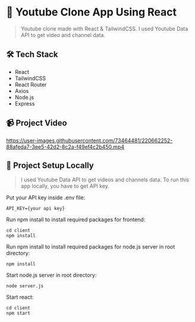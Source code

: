 # :movie_camera: Youtube Clone App Using React

> Youtube clone made with React & TailwindCSS. I used Youtube Data API to get video and channel data.

## :hammer_and_wrench: Tech Stack

* React
* TailwindCSS
* React Router
* Axios
* Node.js
* Express

## :video_camera: Project Video

https://user-images.githubusercontent.com/73464481/220662252-88afeda7-3ee5-42d2-8c2a-f49ef4c2b450.mp4

## :rocket: Project Setup Locally

> I used Youtube Data API to get videos and channels data. To run this app locally, you have to get API key.

Put your API key inside .env file:

```
API_KEY={your api key}
```

Run npm install to install required packages for frontend:

```
cd client
npm install
```

Run npm install to install required packages for node.js server in root directory:

```
npm install
```

Start node.js server in root directory:
```
node server.js
```

Start react:
```
cd client
npm start
```